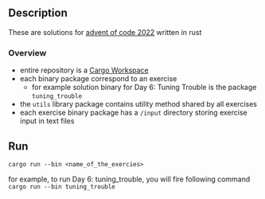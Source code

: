 ## Description

These are solutions for [advent of code 2022](https://adventofcode.com/2022) written in rust

### Overview
- entire repository is a [Cargo Workspace](https://doc.rust-lang.org/book/ch14-03-cargo-workspaces.html)
- each binary package correspond to an exercise 
  - for example solution binary for Day 6: Tuning Trouble is the package `tuning_trouble`
- the `utils` library package contains utility method shared by all exercises
- each exercise binary package has a `/input` directory storing exercise input in text files

## Run

`cargo run --bin <name_of_the_exercies>`

for example, to run Day 6: tuning_trouble, you will fire following command  
`cargo run --bin tuning_trouble`


